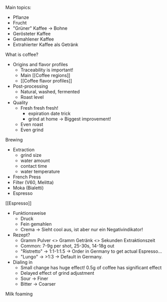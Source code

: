 Main topics:
- Pflanze
- Frucht
- "Grüner" Kaffee -> Bohne
- Gerösteter Kaffee
- Gemahlener Kaffee
- Extrahierter Kaffee als Getränk


What is coffee?
- Origins and flavor profiles
	- Traceability is important!
	- Main [[Coffee regions]]
	- [[Coffee flavor profiles]]
- Post-processing
	- Natural, washed, fermented
	- Roast level
- Quality
	- Fresh fresh fresh!
		- expiration date trick
		- grind at home -> Biggest improvement!
	- Even roast
	- Even grind

Brewing
- Extraction
	- grind size
	- water amount
	- contact time
	- water temperature
- French Press
- Filter (V60, Melitta)
- Moka (Bialetti)
- Espresso


[[Espresso]]
- Funktionsweise
	- Druck
	- Fein gemahlen
	- Crema -> Sieht cool aus, ist aber nur ein Negativindikator!
- Rezept?
	- Gramm Pulver <> Gramm Getränk <> Sekunden Extraktionszeit
	- Common: 7-9g per shot, 25-30s, 14-18g out
	- "Ristretto" -> 1:1-1:1.5 -> Order in Germany to get actual Espresso...
	- "Lungo" -> >1:3 -> Default in Germany.
- Dialing in
	- Small change has huge effect! 0.5g of coffee has significant effect
	- Delayed effect of grind adjustment
	- Sour -> Finer
	- Bitter -> Coarser

Milk foaming